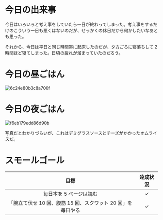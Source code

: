# 今日の出来事
今日はいろいろと考え事をしていたら一日が終わってしまった。考え事をするだけのこういう一日も悪くはないのだが、せっかくの休日だから何かしたいなあとも思った。

それから、今日は平日と同じ時間帯に起床したのだが、夕方ごろに寝落ちして 2 時間ほど寝てしまった。日頃の疲れが溜まっていたのだろう。

# 今日の昼ごはん
![6c24e80b3c8a700f](/images/2019/02/6c24e80b3c8a700f.jpg)

# 今日の夜ごはん
![f6eb179edd86d90b](/images/2019/02/f6eb179edd86d90b.jpg)

写真だとわかりづらいが、これはデミグラスソースとチーズがかかったオムライスだ。

# スモールゴール
| 目標 | 達成状況 |
|:---:|:---:|
| 毎日本を 5 ページは読む | ✓ |
| 「腕立て伏せ 10 回、腹筋 15 回、スクワット 20 回」を毎日やる | ✓ |
